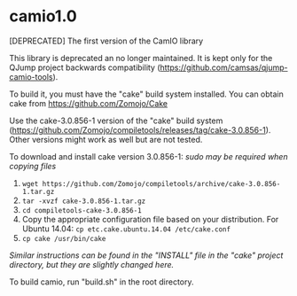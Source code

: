 # camio1.0
[DEPRECATED] The first version of the CamIO library

This library is deprecated an no longer maintained. It is kept only for the QJump project backwards compatibility (https://github.com/camsas/qjump-camio-tools).

To build it, you must have the "cake" build system installed. You can obtain cake from https://github.com/Zomojo/Cake

Use the cake-3.0.856-1 version of the "cake" build system (https://github.com/Zomojo/compiletools/releases/tag/cake-3.0.856-1). Other versions might work as well but are not tested.

To download and install cake version 3.0.856-1: *sudo may be required when copying files*
  1. `wget https://github.com/Zomojo/compiletools/archive/cake-3.0.856-1.tar.gz`
  2. `tar -xvzf cake-3.0.856-1.tar.gz`
  3. `cd compiletools-cake-3.0.856-1`
  4. Copy the appropriate configuration file based on your distribution. For Ubuntu 14.04: `cp etc.cake.ubuntu.14.04 /etc/cake.conf`
  5. `cp cake /usr/bin/cake`

*Similar instructions can be found in the "INSTALL" file in the "cake" project directory, but they are slightly changed here.*

To build camio, run "build.sh" in the root directory.
